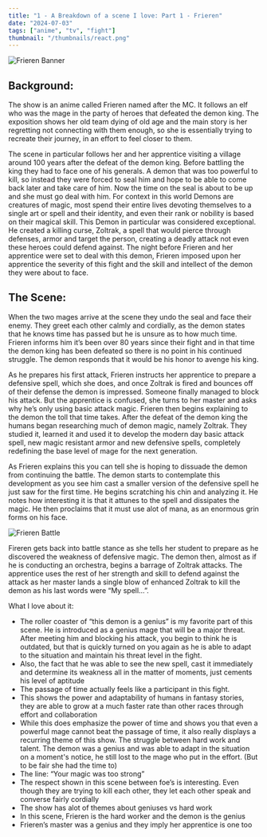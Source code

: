 ```yaml
---
title: "1 - A Breakdown of a scene I love: Part 1 - Frieren"
date: "2024-07-03"
tags: ["anime", "tv", "fight"]
thumbnail: "/thumbnails/react.png"
---
```


![Frieren Banner](https://postimg.cc/Xp4FJhys)

## Background:

The show is an anime called Frieren named after the MC. It follows an elf who was the mage in the party of heroes that defeated the demon king. The exposition shows her old team dying of old age and the main story is her regretting not connecting with them enough, so she is essentially trying to recreate their journey, in an effort to feel closer to them.

The scene in particular follows her and her apprentice visiting a village around 100 years after the defeat of the demon king. Before battling the king they had to face one of his generals. A demon that was too powerful to kill, so instead they were forced to seal him and hope to be able to come back later and take care of him. Now the time on the seal is about to be up and she must go deal with him. For context in this world Demons are creatures of magic, most spend their entire lives devoting themselves to a single art or spell and their identity, and even their rank or nobility is based on their magical skill. This Demon in particular was considered exceptional. He created a killing curse, Zoltrak, a spell that would pierce through defenses, armor and target the person, creating a deadly attack not even these heroes could defend against. The night before Frieren and her apprentice were set to deal with this demon, Frieren imposed upon her apprentice the severity of this fight and the skill and intellect of the demon they were about to face.

## The Scene:

When the two mages arrive at the scene they undo the seal and face their enemy. They greet each other calmly and cordially, as the demon states that he knows time has passed but he is unsure as to how much time. Frieren informs him it’s been over 80 years since their fight and in that time the demon king has been defeated so there is no point in his continued struggle. The demon responds that it would be his honor to avenge his king.

As he prepares his first attack, Frieren instructs her apprentice to prepare a defensive spell, which she does, and once Zoltrak is fired and bounces off of their defense the demon is impressed. Someone finally managed to block his attack. But the apprentice is confused, she turns to her master and asks why he’s only using basic attack magic. Frieren then begins explaining to the demon the toll that time takes. After the defeat of the demon king the humans began researching much of demon magic, namely Zoltrak. They studied it, learned it and used it to develop the modern day basic attack spell, new magic resistant armor and new defensive spells, completely redefining the base level of mage for the next generation.

As Frieren explains this you can tell she is hoping to dissuade the demon from continuing the battle. The demon starts to contemplate this development as you see him cast a smaller version of the defensive spell he just saw for the first time. He begins scratching his chin and analyzing it. He notes how interesting it is that it attunes to the spell and dissipates the magic. He then proclaims that it must use alot of mana, as an enormous grin forms on his face.

![Frieren Battle](https://postimg.cc/xXqPf7WW)

Fireren gets back into battle stance as she tells her student to prepare as he discovered the weakness of defensive magic. The demon then, almost as if he is conducting an orchestra, begins a barrage of Zoltrak attacks. The apprentice uses the rest of her strength and skill to defend against the attack as her master lands a single blow of enhanced Zoltrak to kill the demon as his last words were “My spell…”.

What I love about it:

-   The roller coaster of “this demon is a genius” is my favorite part of this scene. He is introduced as a genius mage that will be a major threat. After meeting him and blocking his attack, you begin to think he is outdated, but that is quickly turned on you again as he is able to adapt to the situation and maintain his threat level in the fight.
-   Also, the fact that he was able to see the new spell, cast it immediately and determine its weakness all in the matter of moments, just cements his level of aptitude
-   The passage of time actually feels like a participant in this fight.
-   This shows the power and adaptability of humans in fantasy stories, they are able to grow at a much faster rate than other races through effort and collaboration
-   While this does emphasize the power of time and shows you that even a powerful mage cannot beat the passage of time, it also really displays a recurring theme of this show. The struggle between hard work and talent. The demon was a genius and was able to adapt in the situation on a moment's notice, he still lost to the mage who put in the effort. (But to be fair she had the time to)
-   The line: “Your magic was too strong”
-   The respect shown in this scene between foe’s is interesting. Even though they are trying to kill each other, they let each other speak and converse fairly cordially
-   The show has alot of themes about geniuses vs hard work
-   In this scene, Frieren is the hard worker and the demon is the genius
-   Frieren’s master was a genius and they imply her apprentice is one too
